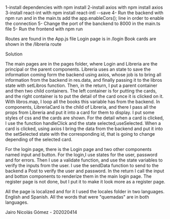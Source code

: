 1-install dependencies with npm install
2-install axios with npm install axios
3-install react-int with npm install react-intl --save
4- Run the backend with npm run and in the main.ts add the app.enableCors(); line in order to enable the connection
5- Change the port of the banckend to 8000 in the main.ts file
5- Run the frontend with npm run

Routes are found in the App.js file
Login page is in /login
Book cards are shown in the /libreria route

Solution

The main pages are in the pages folder, where Login and Libreria are the principal or the parent components. Libreria 
uses an state to save the information coming form the backend using axios, whose job is to bring all information from 
the backend in res.data, and finally passing it to the libros state with setLibros function.
Then, in the return, I put a parent container and then two child containers. The left container is for putting the cards, and the right container is to put the detail of the card once it is clicked on it. With libros.map, I loop all the books this variable has from the backend. In components, LibreriaCard is the child of Libreria, and there I pass all the props from Libreria and put it into a card for them to display. I put some styles of css and the cards are shown. For the detail when a card is clicked, I use the function handleClick and the state selected,useSelected. When a card is clicked, using axios I bring the data from the backend and put it into the setSelected state with the corresponding id, that is going to change depending of the selected card.

For the login page, there is the Login page and two other components named input and button. For the login,I use states for the user, password and for errors. Then I use a validate function, and use the state variables to verify the inputs from the user. I use the sendData function to send to the backend a Post to verify the user and password. In the return I
call the input and botton components to renderize them in the main login page. The register page is not done, but I put it to make it look more as a register page.

All the page is localized and for it I used the locales folder in two languages. English and Spanish. All the words that were "quemadas" are in both languages. 


Jairo Nicolás Gómez - 202020414
